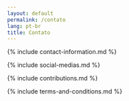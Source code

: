 ```yaml
---
layout: default
permalink: /contato
lang: pt-br
title: Contato
---
```


{% include contact-information.md %}

{% include social-medias.md %}

{% include contributions.md %}

{% include terms-and-conditions.md %}
